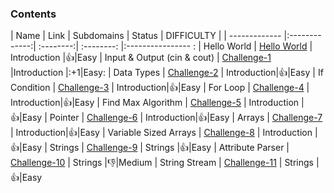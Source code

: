 ### Contents

| Name        | Link           |  Subdomains | Status | DIFFICULTY |
| ------------- |:-------------:| :--------:| :--------: |:---------------- :
| Hello World | [Hello World](https://github.com/kevsersrca/Hackerrank-cpp-challanges/tree/master/Hello-World)    | Introduction |:+1:|Easy
| Input & Output (cin & cout)     | [Challenge-1](https://github.com/kevsersrca/Hackerrank-cpp-challanges/tree/master/Challenge-1) |Introduction |:+1|Easy: 
| Data Types      | [Challenge-2](https://github.com/kevsersrca/Hackerrank-cpp-challanges/tree/master/Challenge-2)      |  Introduction|:+1:|Easy
| If Condition | [Challenge-3](https://github.com/kevsersrca/Hackerrank-cpp-challanges/tree/master/Challenge-3)    |  Introduction|:+1:|Easy
| For Loop | [Challenge-4](https://github.com/kevsersrca/Hackerrank-cpp-challanges/tree/master/Challenge-4)    |  Introduction|:+1:|Easy
| Find Max Algorithm | [Challenge-5](https://github.com/kevsersrca/Hackerrank-cpp-challanges/tree/master/Challenge-5)    |  Introduction |:+1:|Easy
| Pointer | [Challenge-6](https://github.com/kevsersrca/Hackerrank-cpp-challanges/tree/master/Challenge-6)    |  Introduction|:+1:|Easy
| Arrays | [Challenge-7](https://github.com/kevsersrca/Hackerrank-cpp-challanges/tree/master/Challenge-7)    |  Introduction|:+1:|Easy
| Variable Sized Arrays | [Challenge-8](https://github.com/kevsersrca/Hackerrank-cpp-challanges/tree/master/Challenge-8)    | Introduction |:+1:|Easy
| Strings | [Challenge-9](https://github.com/kevsersrca/Hackerrank-cpp-challanges/tree/master/Challenge-9)    | Strings |:+1:|Easy
| Attribute Parser | [Challenge-10](https://github.com/kevsersrca/Hackerrank-cpp-challanges/tree/master/Challenge-10)    | Strings |:-1:|Medium
| String Stream | [Challenge-11](https://github.com/kevsersrca/Hackerrank-cpp-challanges/tree/master/Challenge-11)    | Strings |:+1:|Easy
